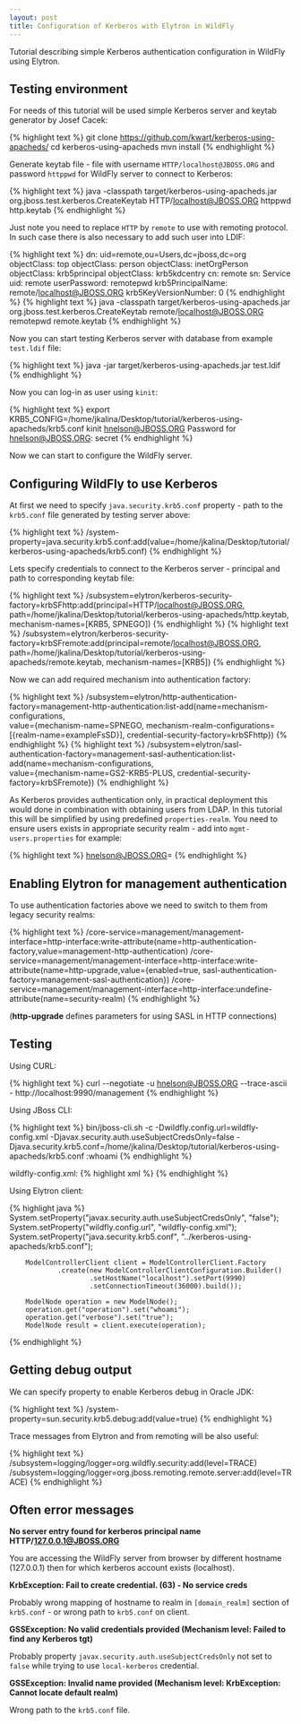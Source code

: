 ```yaml
---
layout: post
title: Configuration of Kerberos with Elytron in WildFly
---
```


Tutorial describing simple Kerberos authentication configuration in WildFly using Elytron.

## Testing environment

For needs of this tutorial will be used simple Kerberos server and keytab generator by Josef Cacek:

{% highlight text %}
git clone https://github.com/kwart/kerberos-using-apacheds/
cd kerberos-using-apacheds
mvn install
{% endhighlight %}

Generate keytab file - file with username `HTTP/localhost@JBOSS.ORG` and password `httppwd` for WildFly server to connect to Kerberos:

{% highlight text %}
java -classpath target/kerberos-using-apacheds.jar org.jboss.test.kerberos.CreateKeytab HTTP/localhost@JBOSS.ORG httppwd http.keytab
{% endhighlight %}

Just note you need to replace `HTTP` by `remote` to use with remoting protocol. In such case there is also necessary to add such user into LDIF:

{% highlight text %}
dn: uid=remote,ou=Users,dc=jboss,dc=org
objectClass: top
objectClass: person
objectClass: inetOrgPerson
objectClass: krb5principal
objectClass: krb5kdcentry
cn: remote
sn: Service
uid: remote
userPassword: remotepwd
krb5PrincipalName: remote/localhost@JBOSS.ORG
krb5KeyVersionNumber: 0
{% endhighlight %}
{% highlight text %}
java -classpath target/kerberos-using-apacheds.jar org.jboss.test.kerberos.CreateKeytab remote/localhost@JBOSS.ORG remotepwd remote.keytab
{% endhighlight %}

Now you can start testing Kerberos server with database from example `test.ldif` file:

{% highlight text %}
java -jar target/kerberos-using-apacheds.jar test.ldif
{% endhighlight %}

Now you can log-in as user using `kinit`:

{% highlight text %}
export KRB5_CONFIG=/home/jkalina/Desktop/tutorial/kerberos-using-apacheds/krb5.conf
kinit hnelson@JBOSS.ORG
Password for hnelson@JBOSS.ORG: secret
{% endhighlight %}

Now we can start to configure the WildFly server.

## Configuring WildFly to use Kerberos

At first we need to specify `java.security.krb5.conf` property - path to the `krb5.conf` file generated by testing server above:

{% highlight text %}
/system-property=java.security.krb5.conf:add(value=/home/jkalina/Desktop/tutorial/kerberos-using-apacheds/krb5.conf)
{% endhighlight %}

Lets specify credentials to connect to the Kerberos server - principal and path to corresponding keytab file:

{% highlight text %}
/subsystem=elytron/kerberos-security-factory=krbSFhttp:add(principal=HTTP/localhost@JBOSS.ORG, path=/home/jkalina/Desktop/tutorial/kerberos-using-apacheds/http.keytab, mechanism-names=[KRB5, SPNEGO])
{% endhighlight %}
{% highlight text %}
/subsystem=elytron/kerberos-security-factory=krbSFremote:add(principal=remote/localhost@JBOSS.ORG, path=/home/jkalina/Desktop/tutorial/kerberos-using-apacheds/remote.keytab, mechanism-names=[KRB5])
{% endhighlight %}

Now we can add required mechanism into authentication factory:

{% highlight text %}
/subsystem=elytron/http-authentication-factory=management-http-authentication:list-add(name=mechanism-configurations, \
    value={mechanism-name=SPNEGO, mechanism-realm-configurations=[{realm-name=exampleFsSD}], credential-security-factory=krbSFhttp})
{% endhighlight %}
{% highlight text %}
/subsystem=elytron/sasl-authentication-factory=management-sasl-authentication:list-add(name=mechanism-configurations, \
    value={mechanism-name=GS2-KRB5-PLUS, credential-security-factory=krbSFremote})
{% endhighlight %}

As Kerberos provides authentication only, in practical deployment this would done in combination with obtaining users from LDAP.
In this tutorial this will be simplified by using predefined `properties-realm`. You need to ensure users exists in appropriate security realm - add into `mgmt-users.properties` for example:

{% highlight text %}
hnelson@JBOSS.ORG=
{% endhighlight %}

## Enabling Elytron for management authentication

To use authentication factories above we need to switch to them from legacy security realms:

{% highlight text %}
/core-service=management/management-interface=http-interface:write-attribute(name=http-authentication-factory,value=management-http-authentication)
/core-service=management/management-interface=http-interface:write-attribute(name=http-upgrade,value={enabled=true, sasl-authentication-factory=management-sasl-authentication})
/core-service=management/management-interface=http-interface:undefine-attribute(name=security-realm)
{% endhighlight %}

(**http-upgrade** defines parameters for using SASL in HTTP connections)

## Testing

Using CURL:

{% highlight text %}
curl  --negotiate -u hnelson@JBOSS.ORG --trace-ascii - http://localhost:9990/management
{% endhighlight %}

Using JBoss CLI:

{% highlight text %}
bin/jboss-cli.sh -c -Dwildfly.config.url=wildfly-config.xml -Djavax.security.auth.useSubjectCredsOnly=false -Djava.security.krb5.conf=/home/jkalina/Desktop/tutorial/kerberos-using-apacheds/krb5.conf :whoami
{% endhighlight %}

wildfly-config.xml:
{% highlight xml %}
<configuration>
    <authentication-client xmlns="urn:elytron:1.0">
        <authentication-rules>
            <rule use-configuration="conf" />
        </authentication-rules>
        <authentication-configurations>
             <configuration name="conf">
                 <sasl-mechanism-selector selector="GS2-KRB5"/>
                 <credentials>
                     <!-- use ticket cache from kinit -->
                     <local-kerberos mechanism-names="KRB5" />
                 </credentials>
             </configuration>
        </authentication-configurations>
    </authentication-client>
</configuration>
{% endhighlight %}

Using Elytron client:

{% highlight java %}
        System.setProperty("javax.security.auth.useSubjectCredsOnly", "false");
        System.setProperty("wildfly.config.url", "wildfly-config.xml");
        System.setProperty("java.security.krb5.conf", "../kerberos-using-apacheds/krb5.conf");

        ModelControllerClient client = ModelControllerClient.Factory
                .create(new ModelControllerClientConfiguration.Builder()
                        .setHostName("localhost").setPort(9990)
                        .setConnectionTimeout(36000).build());

        ModelNode operation = new ModelNode();
        operation.get("operation").set("whoami");
        operation.get("verbose").set("true");
        ModelNode result = client.execute(operation);
{% endhighlight %}


## Getting debug output

We can specify property to enable Kerberos debug in Oracle JDK:

{% highlight text %}
/system-property=sun.security.krb5.debug:add(value=true)
{% endhighlight %}

Trace messages from Elytron and from remoting will be also useful:

{% highlight text %}
/subsystem=logging/logger=org.wildfly.security:add(level=TRACE)
/subsystem=logging/logger=org.jboss.remoting.remote.server:add(level=TRACE)
{% endhighlight %}

## Often error messages

**No server entry found for kerberos principal name HTTP/127.0.0.1@JBOSS.ORG**

You are accessing the WildFly server from browser by different hostname (127.0.0.1) then for which kerberos account exists (localhost).

**KrbException: Fail to create credential. (63) - No service creds**

Probably wrong mapping of hostname to realm in `[domain_realm]` section of `krb5.conf` - or wrong path to `krb5.conf` on client.

**GSSException: No valid credentials provided (Mechanism level: Failed to find any Kerberos tgt)**

Probably property `javax.security.auth.useSubjectCredsOnly` not set to `false` while trying to use `local-kerberos` credential.

**GSSException: Invalid name provided (Mechanism level: KrbException: Cannot locate default realm)**

Wrong path to the `krb5.conf` file.

